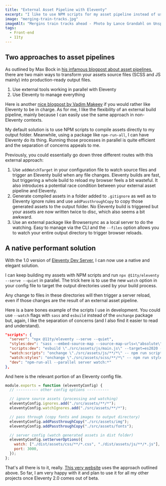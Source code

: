```yaml
---
title: "External Asset Pipeline with Eleventy"
excerpt: "I like to use NPM scripts for my asset pipeline instead of using Eleventy to generate assets and orchestrate everything. The latest release of Eleventy Dev Server makes that approach both easy to implement and quite performant."
image: "merging-train-tracks.jpg"
imageAlt: "Mergins train tracks ahead - Photo by Lance Grandahl on Unspash"
tags:
  - Front-end
  - 11ty
---
```


## Two approaches to asset pipelines

As outlined by Max Bock in [his infamous blogpost about asset pipelines](https://mxb.dev/blog/eleventy-asset-pipeline/), there are two main ways to transform your assets source files (SCSS and JS mainly) into production-ready output files.

1. Use external tools working in parallel with Eleventy
2. Use Eleventy to manage everything

Here is another [nice blogpost by Vadim Makeev](https://chriskirknielsen.com/blog/eleventy-asset-pipeline-precompiled-assets/) if you would rather like Eleventy to be in charge. As for me, I like the flexibility of an external build pipeline, mainly because I can easily use the same approach in non-Eleventy contexts.

My default solution is to use NPM scripts to compile assets directly to my output folder. Meanwhile, using a package like `npm-run-all`, I can have Eleventy do its thing. Running those processes in parallel is quite efficient and the separation of concerns appeals to me.

Previously, you could essentially go down three different routes with this external approach:

1. Use `addWatchTarget` in your configuration file to watch source files and trigger an Eleventy build when any file changes. Eleventy builds are fast, but triggering a whole build to reload my browser feels a bit wasteful. It also introduces a potential race condition between your external asset pipeline and Eleventy.
2. Generate compiled assets in a folder added to `.gitignore` as well as to Eleventy ignore rules and use `addPassthroughCopy` to copy those generated assets to the output folder. No Eleventy build is triggered but your assets are now written twice to disc, which also seems a bit awkward.
3. Use an external package like Browsersync as a local server to do the watching. Easy to manage via the CLI and the `--files` option allows you to watch your entire output directory to trigger browser reloads.

## A native performant solution

With the 1.0 version of [Eleventy Dev Server](https://www.11ty.dev/docs/dev-server/), I can now use a native and elegant solution.

I can keep building my assets with NPM scripts and run `npx @11ty/eleventy --serve --quiet` in parallel. The trick here is to use the new `watch` option in your config file to target the output directories used by your build process.

Any change to files in these directories will then trigger a server reload, even if those changes are the result of an external asset pipeline.

Here is a bare bones example of the scripts I use in development. You could use `--watch` flags with `sass` and `esbuild` instead of the `onchange` package but, again, I like the separation of concerns (and I also find it easier to read and understand).

```json
"scripts": {
  "server": "npx @11ty/eleventy --serve --quiet",
  "styles:dev": "sass --embed-source-map --source-map-urls=\"absolute\" \"./src/assets/scss/main.scss\" \"./dist/assets/css/main.css\"",
  "scripts:dev": "esbuild \"./src/assets/js/main.js\" --target=es2020 --bundle --outfile=\"./dist/assets/js/main.bundle.js\"",
  "watch:scripts": "onchange \"./src/assets/js/**/*\" -- npm run scripts:dev",
  "watch:styles": "onchange \"./src/assets/scss/**/*\" -- npm run styles:dev",
  "dev": "npm-run-all --parallel server watch:*"
},
```

And here is the relevant portion of an Eleventy config file.

```js
module.exports = function (eleventyConfig) {
  // ---------- other config options ----------

  // ignore source assets (processing and watching)
  eleventyConfig.ignores.add("./src/assets/**/*");
  eleventyConfig.watchIgnores.add("./src/assets/**/*");

  // pass through (copy fonts and images to output directory)
  eleventyConfig.addPassthroughCopy("./src/assets/img");
  eleventyConfig.addPassthroughCopy("./src/assets/fonts");

  // server config (watch generated assets in dist folder)
  eleventyConfig.setServerOptions({
    watch: ["./dist/assets/css/**/*.css", "./dist/assets/js/**/*.js"],
    port: 3000,
  });
};
```

That's all there is to it, really. [This very website](https://github.com/jeromecoupe/webstoemp) uses the approach outlined above. So far, I am very happy with it and plan to use it for all my other projects once Eleventy 2.0 comes out of beta.
